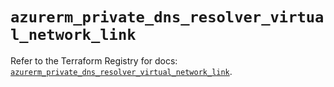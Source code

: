 # `azurerm_private_dns_resolver_virtual_network_link`

Refer to the Terraform Registry for docs: [`azurerm_private_dns_resolver_virtual_network_link`](https://registry.terraform.io/providers/hashicorp/azurerm/4.48.0/docs/resources/private_dns_resolver_virtual_network_link).
